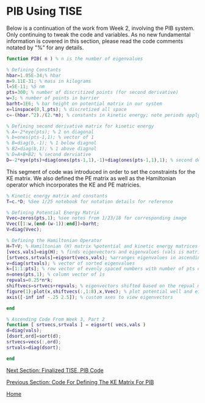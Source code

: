 # PIB Using TISE

Below is a continuation of the work from Week 2, involving the PIB system. Only continuing to tweak the code and variables. As no new fundamental information is covered in this section, please read the code comments notated by "%" for any details. 

```Matlab
function PIB( n ) % n is the number of eigenvalues

% Defining Constants
hbar=1.05E-34;% hbar
m=9.11E-31; % mass in kilograms
l=5E-11; %5 nm
pts=300; % number of discritized points (for second derivative)
w=3; % number of points in barrier
barht=1E6; % bar height on potential matrix in our system
x=linspace(0,l,pts); % discretized all space
c=-(hbar.^2)./(2.*m); % constants in kinetic energy; note periods apply to elements only

% Defining second derivative matrix for kinetic energy
% A=-2*eye(pts); % 2 on diagonal
% b=ones(pts-1,1); % vector of 1
% B=diag(b,-1); % 1 below diagnol
% B2=diag(b,1); % 1 above diagnol
% D=A+B+B2; % second derviative
D=-2*eye(pts)+diag(ones(pts-1,1),-1)+diag(ones(pts-1,1),1); % second derivative matrix
```
This segment of code was introduced in order to set the constraints for the KE matrix. We also defined the PE matrix as well as the Hamiltonian operator which incorporates the KE and PE matricies.
```Matlab
% Kinetic energy matrix and constants
T=c.*D; %See 1/25 notebook for notation details for reference 

% Defining Potential Energy Matrix
Vvec=zeros(pts,1); %see notes from 1/23/18 for corresponding image
Vvec([1:w,(end-(w-1)):end])=barht;
V=diag(Vvec);

% Defining the Hamiltonian Operator
H=T+V; % Hamiltonian (H) matrix %potential and kinetic energy matrices
[vecs,vals]=eig(H); % finds eigenvectors and eigenvalues (vals is matrix form of eigenvalues)
[srtvecs,srtvals]=eigsort(vecs,vals); %arranges eigenvalues in ascending order
v=diag(srtvals); % vector of sorted eigenvalues
k=[1:1:pts]; % row vector of evenly spaced numbers with number of pts defined
n=ones(pts,1); % column vector of 1s
repvals=0.25*n*k;
shiftvecs=srtvecs+repvals; % eigenvectors shifted based on the repval matrix
figure(1);plot(x,shiftvecs(:,1:8),x,Vvec); % plot potential well and eigenvectors (1-8)
axis([-inf inf -.25 2.5]); % custom axes to view eigenvectors

end

% Ascending Code From Week 3, Part 2
function [ srtvecs,srtvals ] = eigsort( vecs,vals )
d=diag(vals);
[dsort,ord]=sort(d);
srtvecs=vecs(:,ord);
srtvals=diag(dsort);

end
```
[Next Section: Finalized TISE, PIB Code](/MLW4.md) 

[Previous Section: Code For Defining The KE Matrix For PIB](/MLW2.md) 

[Home](/README.md)
